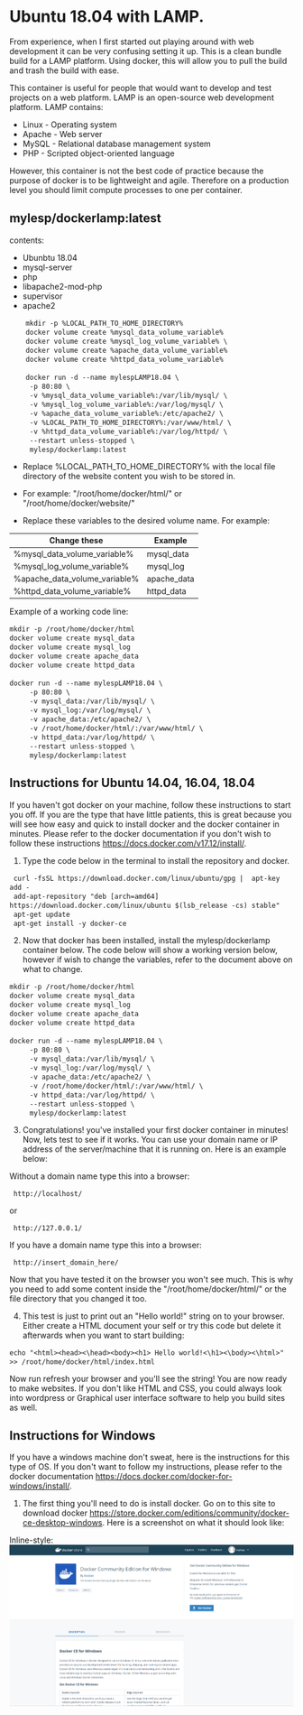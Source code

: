# Ubuntu 18.04 with LAMP.

From experience, when I first started out playing around with web development it can be very confusing setting it up. This is a clean bundle build for a LAMP platform. Using docker, this will allow you to pull the build and trash the build with ease.

This container is useful for people that would want to develop and test projects on a web platform. LAMP is an open-source web development platform. LAMP contains: 
* Linux - Operating system 
* Apache - Web server
* MySQL - Relational database management system 
* PHP - Scripted object-oriented language

However, this container is not the best code of practice because the purpose of docker is to be lightweight and agile. Therefore on a production level you should limit compute processes to one per container. 

## mylesp/dockerlamp:latest
contents: 
  * Ubunbtu 18.04
  * mysql-server
  * php
  * libapache2-mod-php
  * supervisor
  * apache2
```
    mkdir -p %LOCAL_PATH_TO_HOME_DIRECTORY% 
    docker volume create %mysql_data_volume_variable% 
    docker volume create %mysql_log_volume_variable% \ 
    docker volume create %apache_data_volume_variable% 
    docker volume create %httpd_data_volume_variable% 
    
    docker run -d --name mylespLAMP18.04 \
     -p 80:80 \
     -v %mysql_data_volume_variable%:/var/lib/mysql/ \
     -v %mysql_log_volume_variable%:/var/log/mysql/ \
     -v %apache_data_volume_variable%:/etc/apache2/ \
     -v %LOCAL_PATH_TO_HOME_DIRECTORY%:/var/www/html/ \
     -v %httpd_data_volume_variable%:/var/log/httpd/ \
     --restart unless-stopped \
     mylesp/dockerlamp:latest
```

* Replace %LOCAL_PATH_TO_HOME_DIRECTORY% with the local file directory of the website content you wish to be stored in.
* For example: "/root/home/docker/html/" or "/root/home/docker/website/"


* Replace these variables to the desired volume name. For example: 

|        Change these         |     Example
|-----------------------------|---------------
|%mysql_data_volume_variable% | mysql_data 
|%mysql_log_volume_variable%  | mysql_log
|%apache_data_volume_variable%| apache_data
|%httpd_data_volume_variable% | httpd_data

Example of a working code line:
```
mkdir -p /root/home/docker/html
docker volume create mysql_data 
docker volume create mysql_log
docker volume create apache_data
docker volume create httpd_data

docker run -d --name mylespLAMP18.04 \
     -p 80:80 \
     -v mysql_data:/var/lib/mysql/ \
     -v mysql_log:/var/log/mysql/ \
     -v apache_data:/etc/apache2/ \
     -v /root/home/docker/html/:/var/www/html/ \
     -v httpd_data:/var/log/httpd/ \
     --restart unless-stopped \
     mylesp/dockerlamp:latest
```

## Instructions for Ubuntu 14.04, 16.04, 18.04

If you haven't got docker on your machine, follow these instructions to start you off. If you are the type that have little patients, this is great because you will see how easy and quick to install docker and the docker container in minutes. Please refer to the docker documentation if you don't wish to follow these instructions https://docs.docker.com/v17.12/install/. 

1) Type the code below in the terminal to install the repository and docker. 
```
 curl -fsSL https://download.docker.com/linux/ubuntu/gpg |  apt-key add -
 add-apt-repository "deb [arch=amd64] https://download.docker.com/linux/ubuntu $(lsb_release -cs) stable"
 apt-get update
 apt-get install -y docker-ce
```
2) Now that docker has been installed, install the mylesp/dockerlamp container below. The code below will show a working version below, however if wish to change the variables, refer to the document above on what to change.
```
mkdir -p /root/home/docker/html
docker volume create mysql_data 
docker volume create mysql_log
docker volume create apache_data
docker volume create httpd_data

docker run -d --name mylespLAMP18.04 \
     -p 80:80 \
     -v mysql_data:/var/lib/mysql/ \
     -v mysql_log:/var/log/mysql/ \
     -v apache_data:/etc/apache2/ \
     -v /root/home/docker/html/:/var/www/html/ \
     -v httpd_data:/var/log/httpd/ \
     --restart unless-stopped \
     mylesp/dockerlamp:latest
 ```


3) Congratulations! you've installed your first docker container in minutes! Now, lets test to see if it works. You can use your domain name or IP address of the server/machine that it is running on. Here is an example below: 

Without a domain name type this into a browser:
```
 http://localhost/
```
or
```
 http://127.0.0.1/ 
```
If you have a domain name type this into a browser:

```
 http://insert_domain_here/
```
Now that you have tested it on the browser you won't see much. This is why you need to add some content inside the "/root/home/docker/html/" or the file directory that you changed it too.

4) This test is just to print out an "Hello world!" string on to your browser. Either create a HTML document your self or try this code but delete it afterwards when you want to start building:
```
echo "<html><head><\head><body><h1> Hello world!<\h1><\body><\html>" >> /root/home/docker/html/index.html
```
Now run refresh your browser and you'll see the string! You are now ready to make websites. If you don't like HTML and CSS, you could always look into wordpress or Graphical user interface software to help you build sites as well.

## Instructions for Windows
If you have a windows machine don't sweat, here is the instructions for this type of OS. If you don't want to follow my instructions, please refer to the docker documentation https://docs.docker.com/docker-for-windows/install/.

1) The first thing you'll need to do is install docker. Go on to this site to download docker https://store.docker.com/editions/community/docker-ce-desktop-windows. Here is a screenshot on what it should look like:

Inline-style: ![alt text](https://raw.githubusercontent.com/RattyMyles/DockerLAMP/master/website/docker_install_w.PNG "Logo Title Text 1")

